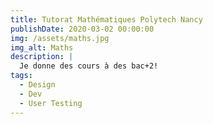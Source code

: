 ```yaml
---
title: Tutorat Mathématiques Polytech Nancy
publishDate: 2020-03-02 00:00:00
img: /assets/maths.jpg
img_alt: Maths
description: |
  Je donne des cours à des bac+2!
tags:
  - Design
  - Dev
  - User Testing
---
```

